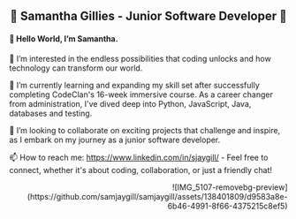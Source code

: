 <h2 align="center"> 💞️ Samantha Gillies - Junior Software Developer 💞️ </h1>

<div align="start"> <h4>👋 Hello World, I’m Samantha.</h4>

👀 I’m interested in the endless possibilities that coding unlocks and how technology can transform our world.


🌱 I’m currently learning and expanding my skill set after successfully completing CodeClan's 16-week immersive course. As a career changer from administration, I've dived deep into Python, JavaScript, Java, databases and testing.

💞️ I’m looking to collaborate on exciting projects that challenge and inspire, as I embark on my journey as a junior software developer.

📫 How to reach me: https://www.linkedin.com/in/sjaygill/ - Feel free to connect, whether it's about coding, collaboration, or just a friendly chat!
</div>
<div align="end">
  ![IMG_5107-removebg-preview](https://github.com/samjaygill/samjaygill/assets/138401809/d9583a8e-6b46-4991-8f66-4375215c8ef5)
</div>
<!---
samjaygill/samjaygill is a ✨ special ✨ repository because its `README.md` (this file) appears on your GitHub profile.
You can click the Preview link to take a look at your changes.
--->



